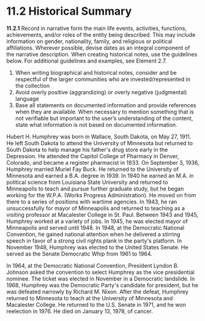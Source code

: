# 11.2 Historical Summary

**11.2.1** Record in narrative form the main life events, activities, functions, achievements, and/or roles of the entity being described. This may include information on gender, nationality, family, and religious or political affiliations. Wherever possible, devise dates as an integral component of the narrative description. When creating historical notes, use the guidelines below. For additional guidelines and examples, see Element 2.7.

1. When writing biographical and historical notes, consider and be respectful of the larger communities who are invested/represented in the collection
2. Avoid overly positive (aggrandizing) or overly negative (judgmental) language
3. Base all statements on documented information and provide references when they are available.  When necessary to mention something that is not verifiable but important to the user’s understanding of the content, state what information is not based on documented information.

<p class="dacs-example">Hubert H. Humphrey was born in Wallace, South Dakota, on May 27, 1911. He left South Dakota to attend the University of Minnesota but returned to South Dakota to help manage his father's drug store early in the Depression. He attended the Capitol College of Pharmacy in Denver, Colorado, and became a register pharmacist in 1933. On September 3, 1936, Humphrey married Muriel Fay Buck. He returned to the University of Minnesota and earned a B.A. degree in 1939. In 1940 he earned an M.A. in political science from Louisiana State University and returned to Minneapolis to teach and pursue further graduate study, but he began working for the W.P.A. (Works Progress Administration). He moved on from there to a series of positions with wartime agencies. In 1943, he ran unsuccessfully for mayor of Minneapolis and returned to teaching as a visiting professor at Macalester College in St. Paul. Between 1943 and 1945, Humphrey worked at a variety of jobs. In 1945, he was elected mayor of Minneapolis and served until 1948. In 1948, at the Democratic National Convention, he gained national attention when he delivered a stirring speech in favor of a strong civil rights plank in the party's platform. In November 1948, Humphrey was elected to the United States Senate. He served as the Senate Democratic Whip from 1961 to 1964.</p>

<p class="dacs-example">In 1964, at the Democratic National Convention, President Lyndon B. Johnson asked the convention to select Humphrey as the vice presidential nominee. The ticket was elected in November in a Democratic landslide. In 1968, Humphrey was the Democratic Party's candidate for president, but he was defeated narrowly by Richard M. Nixon. After the defeat, Humphrey returned to Minnesota to teach at the University of Minnesota and Macalester College. He returned to the U.S. Senate in 1971, and he won reelection in 1976. He died on January 13, 1978, of cancer.</p>
